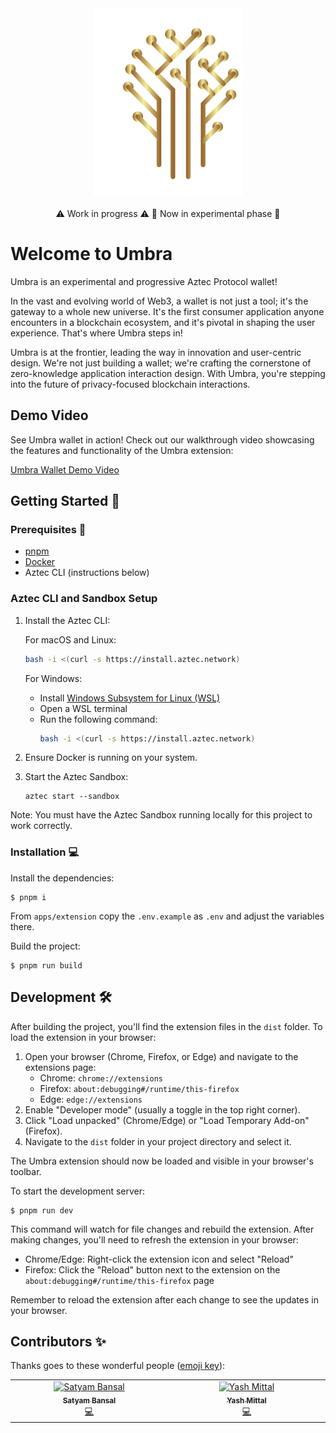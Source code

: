 <!-- markdownlint-disable -->
<div align="center">
  <img src="pages/popup/src/common/assets/logoSM.svg" height="">
</div>
<div align="center">
<br />
<!-- markdownlint-restore -->
⚠️ Work in progress ⚠️
🚨 Now in experimental phase 🚨
</div>

# Welcome to Umbra

Umbra is an experimental and progressive Aztec Protocol wallet!

In the vast and evolving world of Web3, a wallet is not just a tool; it's the gateway to a whole new universe. It's the first consumer application anyone encounters in a blockchain ecosystem, and it's pivotal in shaping the user experience. That's where Umbra steps in!

Umbra is at the frontier, leading the way in innovation and user-centric design. We're not just building a wallet; we're crafting the cornerstone of zero-knowledge application interaction design. With Umbra, you're stepping into the future of privacy-focused blockchain interactions.

## Demo Video

See Umbra wallet in action! Check out our walkthrough video showcasing the features and functionality of the Umbra extension:

[Umbra Wallet Demo Video](https://youtu.be/EtYsWHkD7t0)

## Getting Started 🚀

### Prerequisites 📌

- [pnpm](https://pnpm.io/installation)
- [Docker](https://www.docker.com/get-started)
- Aztec CLI (instructions below)

### Aztec CLI and Sandbox Setup

1. Install the Aztec CLI:

   For macOS and Linux:
   ```bash
   bash -i <(curl -s https://install.aztec.network)
   ```

   For Windows:
   - Install [Windows Subsystem for Linux (WSL)](https://docs.microsoft.com/en-us/windows/wsl/install)
   - Open a WSL terminal
   - Run the following command:
     ```bash
     bash -i <(curl -s https://install.aztec.network)
     ```

2. Ensure Docker is running on your system.

3. Start the Aztec Sandbox:
   ```shell
   aztec start --sandbox
   ```

Note: You must have the Aztec Sandbox running locally for this project to work correctly.

### Installation 💻

Install the dependencies:

```shell
$ pnpm i
```

From `apps/extension` copy the `.env.example` as `.env` and adjust the variables there.

Build the project:

```shell
$ pnpm run build
```

## Development 🛠️

After building the project, you'll find the extension files in the `dist` folder. To load the extension in your browser:

1. Open your browser (Chrome, Firefox, or Edge) and navigate to the extensions page:
   - Chrome: `chrome://extensions`
   - Firefox: `about:debugging#/runtime/this-firefox`
   - Edge: `edge://extensions`
2. Enable "Developer mode" (usually a toggle in the top right corner).
3. Click "Load unpacked" (Chrome/Edge) or "Load Temporary Add-on" (Firefox).
4. Navigate to the `dist` folder in your project directory and select it.

The Umbra extension should now be loaded and visible in your browser's toolbar.

To start the development server:

```shell
$ pnpm run dev
```

This command will watch for file changes and rebuild the extension. After making changes, you'll need to refresh the extension in your browser:
- Chrome/Edge: Right-click the extension icon and select "Reload"
- Firefox: Click the "Reload" button next to the extension on the `about:debugging#/runtime/this-firefox` page

Remember to reload the extension after each change to see the updates in your browser.

## Contributors ✨

Thanks goes to these wonderful people ([emoji key](https://allcontributors.org/docs/en/emoji-key)):

<!-- ALL-CONTRIBUTORS-LIST:START - Do not remove or modify this section -->
<!-- prettier-ignore-start -->
<!-- markdownlint-disable -->
<table>
  <tbody>
    <tr>
      <td align="center" valign="top" width="14.28%"><a href="https://github.com/satyambnsal"><img src="https://avatars.githubusercontent.com/u/13951843?v=4?s=100" width="100px;" alt="Satyam Bansal"/><br /><sub><b>Satyam Bansal</b></sub></a><br /><a href="https://github.com/tileville/tileville/commits?author=satyambnsal" title="Code">💻</a></td>
      <td align="center" valign="top" width="14.28%"><a href="https://github.com/yassmittal"><img src="https://avatars.githubusercontent.com/u/112745526?v=4?s=100" width="100px;" alt="Yash Mittal"/><br /><sub><b>Yash Mittal</b></sub></a><br /><a href="https://github.com/tileville/tileville/commits?author=yassmittal" title="Code">💻</a></td>
    </tr>
  </tbody>
</table>
<!-- markdownlint-restore -->
<!-- prettier-ignore-end -->
<!-- ALL-CONTRIBUTORS-LIST:END -->
